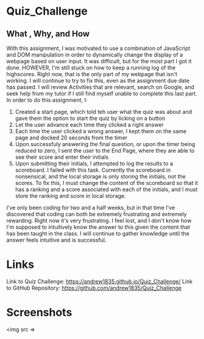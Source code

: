 # Quiz_Challenge

## What , Why, and How
With this assignment, I was motivated to use a combination of JavaScript and DOM manipulation in order to dynamically change the display of a webpage based on user input. It was difficult, but for the most part I got it done. HOWEVER, I'm still stuck on how to keep a running log of the highscores. Right now, that is the only part of my webpage that isn't working. I will continue to try to fix this, even as the assignment due date has passed. I will review Activities that are relevant, search on Google, and seek help from my tutor if I still find myself unable to complete this last part. 
In order to do this assignment, I:
1. Created a start page, which told teh user what the quiz was about and gave them the option to start the quiz by licking on a button
2. Let the user advance each time they clicked a right answer
3. Each time the user clicked a wrong answer, I kept them on the same page and docked 20 seconds from the timer
4. Upon successfuly answering the final question, or upon the timer being reduced to zero, I sent the user to the End Page, where they are able to see their score and enter their initials 
5. Upon submitting their initials, I attempted to log the results to a scoreboard. I failed with this task. Currently the scoreboard in nonsensical, and the local storage is only storing the initials, not the scores. To fix this, I must change the content of the scoreboard so that it has a ranking and a score associated with each of the initials, and I must store the ranking and score in local storage. 

I've only been coding for two and a half weeks, but in that time I've discovered that coding can both be extremely frustrating and extremely rewarding. Right now it's very frustrating. I feel lost, and I don't know how I'm supposed to intuitively know the answer to this given the content that has been taught in the class. I will continue to gather knowledge until the answer feels intuitive and is successful.

# Links
Link to Quiz Challenge: https://andrew1835.github.io/Quiz_Challenge/
Link to GitHub Repository: https://github.com/andrew1835/Quiz_Challenge

# Screenshots

<img src =>